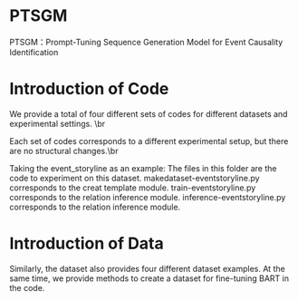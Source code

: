 # PTSGM
 PTSGM：Prompt-Tuning Sequence Generation Model for Event Causality Identification
# Introduction of Code
We provide a total of four different sets of codes for different datasets and experimental settings. \br

Each set of codes corresponds to a different experimental setup, but there are no structural changes.\br

Taking the event_storyline as an example:
The files in this folder are the code to experiment on this dataset.
makedataset-eventstoryline.py corresponds to the creat template module.
train-eventstoryline.py corresponds to the relation inference module.
inference-eventstoryline.py corresponds to the relation inference module.

# Introduction of Data
Similarly, the dataset also provides four different dataset examples.
At the same time, we provide methods to create a dataset for fine-tuning BART in the code.
